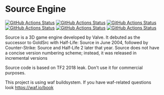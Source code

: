 # Source Engine
[![GitHub Actions Status](https://github.com/ArpaRec/source-engine/actions/workflows/hl2.yml/badge.svg)](https://github.com/ArpaRec/source-engine/actions/workflows/hl2.yml) 
[![GitHub Actions Status](https://github.com/ArpaRec/source-engine/actions/workflows/episodic.yml/badge.svg)](https://github.com/ArpaRec/source-engine/actions/workflows/episodic.yml)
[![GitHub Actions Status](https://github.com/ArpaRec/source-engine/actions/workflows/hl2dm.yml/badge.svg)](https://github.com/ArpaRec/source-engine/actions/workflows/hl2dm.yml)
[![GitHub Actions Status](https://github.com/ArpaRec/source-engine/actions/workflows/portal.yml/badge.svg)](https://github.com/ArpaRec/source-engine/actions/workflows/portal.yml)
[![GitHub Actions Status](https://github.com/ArpaRec/source-engine/actions/workflows/hl1.yml/badge.svg)](https://github.com/ArpaRec/source-engine/actions/workflows/hl1.yml)
[![GitHub Actions Status](https://github.com/ArpaRec/source-engine/actions/workflows/cstrike.yml/badge.svg)](https://github.com/ArpaRec/source-engine/actions/workflows/cstrike.yml)
 

Source is a 3D game engine developed by Valve.
It debuted as the successor to GoldSrc with Half-Life: Source in June 2004,
followed by Counter-Strike: Source and Half-Life 2 later that year.
Source does not have a concise version numbering scheme; instead, it was released in incremental versions

Source code is based on TF2 2018 leak. Don't use it for commercial purposes.

This project is using waf buildsystem. If you have waf-related questions look https://waf.io/book